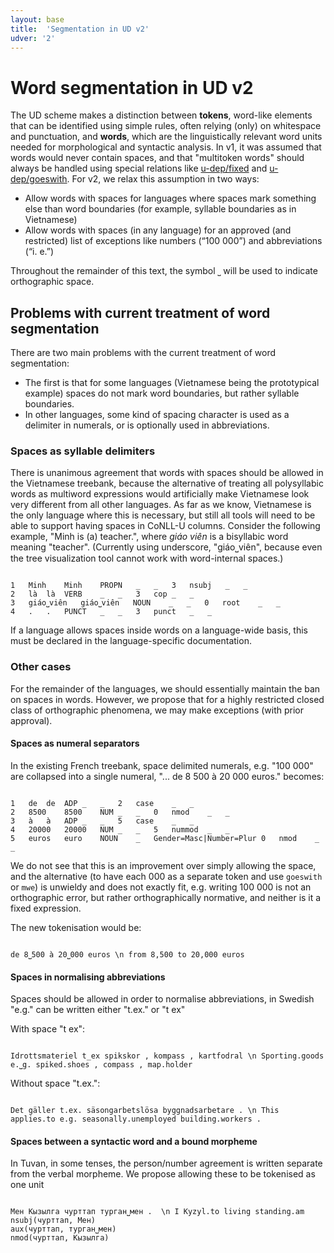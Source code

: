 ```yaml
---
layout: base
title:  'Segmentation in UD v2'
udver: '2'
---
```


# Word segmentation in UD v2

The UD scheme makes a distinction between **tokens**, word-like elements that can be identified using simple rules, often relying (only) on whitespace and punctuation, and **words**, which are the linguistically relevant word units needed for morphological and syntactic analysis. In v1, it was assumed that words would never contain spaces, and that "multitoken words" should always be handled using special relations like [u-dep/fixed]() and [u-dep/goeswith](). For v2, we relax this assumption in two ways:

* Allow words with spaces for languages where spaces mark something else than word boundaries (for example, syllable boundaries as in Vietnamese)
* Allow words with spaces (in any language) for an approved (and restricted) list of exceptions like numbers (“100 000”) and abbreviations (“i. e.”)

Throughout the remainder of this text, the symbol `⎵` will be used to indicate orthographic space.

## Problems with current treatment of word segmentation

There are two main problems with the current treatment of word segmentation:

* The first is that for some languages (Vietnamese being the prototypical example) spaces do not mark word boundaries, but rather syllable boundaries. 
* In other languages, some kind of spacing character is used as a delimiter in numerals, or is optionally used in abbreviations. 

### Spaces as syllable delimiters 

There is unanimous agreement that words with spaces should be allowed in the Vietnamese treebank, because the alternative of treating all polysyllabic words as multiword expressions would artificially make Vietnamese look very different from all other languages. As far as we know, Vietnamese is the only language where this is necessary, but still all tools will need to be able to support having spaces in CoNLL-U columns. Consider the following example, "Minh is (a) teacher.", where <i>giáo viên</i> is a bisyllabic word meaning "teacher". (Currently using underscore, "giáo⎵viên", because even the tree visualization tool cannot work with word-internal spaces.)

~~~ conllu

1	Minh	Minh	PROPN	_	_	3	nsubj	_	_
2	là	là	VERB	_	_	3	cop	_	_
3	giáo⎵viên	giáo⎵viên	NOUN	_	_	0	root	_	_
4	.	.	PUNCT	_	_	3	punct	_	_

~~~

If a language allows spaces inside words on a language-wide basis, this must be declared in the language-specific documentation.

### Other cases

For the remainder of the languages, we should essentially maintain the ban on spaces in words. However, we propose that for a highly restricted closed class of orthographic phenomena, we may make exceptions (with prior approval).

#### Spaces as numeral separators

In the existing French treebank, space delimited numerals, e.g. "100 000" are collapsed into a single numeral, "... de 8 500 à 20 000 euros." becomes:

~~~ conllu

1	de	de	ADP	_	_	2	case	_	_
2	8500	8500	NUM	_	_	0	nmod	_	_
3	à	à	ADP	_	_	5	case	_	_
4	20000	20000	NUM	_	_	5	nummod	_	_
5	euros	euro	NOUN	_	Gender=Masc|Number=Plur	0	nmod	_	_

~~~

We do not see that this is an improvement over simply allowing the space, and the alternative (to have each 000 as a 
separate token and use `goeswith` or `mwe`) is unwieldy and does not exactly fit, e.g. writing 100 000 is not an 
orthographic error, but rather orthographically normative, and neither is it a fixed expression.

The new tokenisation would be:

~~~ sdparse

de 8⎵500 à 20⎵000 euros \n from 8,500 to 20,000 euros

~~~

#### Spaces in normalising abbreviations

Spaces should be allowed in order to normalise abbreviations, in Swedish "e.g." can be written either "t.ex." or "t ex"

With space "t ex":

~~~ sdparse

Idrottsmateriel t_ex spikskor , kompass , kartfodral \n Sporting.goods e.⎵g. spiked.shoes , compass , map.holder

~~~

Without space "t.ex.":

~~~ sdparse

Det gäller t.ex. säsongarbetslösa byggnadsarbetare . \n This applies.to e.g. seasonally.unemployed building.workers .

~~~

#### Spaces between a syntactic word and a bound morpheme

In Tuvan, in some tenses, the person/number agreement is written separate from the verbal morpheme. We propose allowing these to be tokenised as one unit

~~~sdparse

Мен Кызылга чурттап турган⎵мен .  \n I Kyzyl.to living standing.am
nsubj(чурттап, Мен)
aux(чурттап, турган⎵мен)
nmod(чурттап, Кызылга)

~~~

